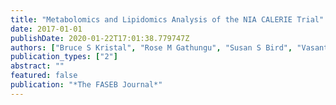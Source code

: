 ```yaml
---
title: "Metabolomics and Lipidomics Analysis of the NIA CALERIE Trial"
date: 2017-01-01
publishDate: 2020-01-22T17:01:38.779747Z
authors: ["Bruce S Kristal", "Rose M Gathungu", "Susan S Bird", "Vasant R Marur", "Matthew J Sniatynski", "Diane P Sheldon", "CALERIE Clinical Trial Consortium"]
publication_types: ["2"]
abstract: ""
featured: false
publication: "*The FASEB Journal*"
---
```


